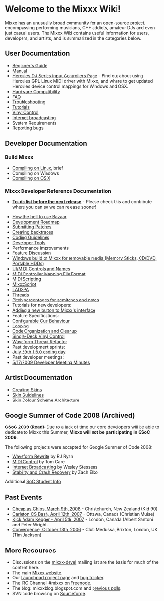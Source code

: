 # Welcome to the Mixxx Wiki\!

Mixxx has an unusually broad community for an open-source project,
encompassing performing musicians, C++ addicts, amateur DJs and even
just casual users. The Mixxx Wiki contains useful information for users,
developers, and artists, and is summarized in the categories below.

## User Documentation

  - [Beginner's Guide](Beginner's%20Guide)
  - [Manual](Manual)
  - [Hercules DJ Series Input Controllers Page](Hercules) - Find out
    about using Hercules GPL Linux MIDI driver with Mixxx, and where to
    get updated Hercules device control mappings for Windows and OSX.
  - [Hardware Compatibility](Hardware%20Compatibility)
  - [FAQ](FAQ)
  - [Troubleshooting](Troubleshooting)
  - [Tutorials](Tutorials)
  - [Vinyl Control](Vinyl%20Control)
  - [Internet broadcasting](Internet%20broadcasting)
  - [System Requirements](System%20Requirements)
  - [Reporting bugs](Reporting%20bugs)

## Developer Documentation

### Build Mixxx

  - [Compiling on Linux](Compiling%20on%20Linux), brief
  - [Compiling on Windows](Compiling%20on%20Windows)
  - [Compiling on OS X](Compiling%20on%20OS%20X)

### Mixxx Developer Reference Documentation

  - **[To-do list before the next release](1.7.0_to_do_list)** - Please
    check this and contribute where you can so we can release sooner\!

<!-- end list -->

  - [How the hell to use Bazaar](Using%20Bazaar)
  - [Development Roadmap](Development%20Roadmap)
  - [Submitting Patches](Submitting%20Patches)
  - [Creating backtraces](Creating%20backtraces)
  - [Coding Guidelines](Coding%20Guidelines)
  - [Developer Tools](Developer%20Tools)
  - [Performance improvements](Performance%20improvements)
  - [Feature Discussion](Feature%20Discussion)
  - [Windows build of Mixxx for removable media (Memory Sticks, CD/DVD,
    Portable HDDs)](Portable%20Mixxx)
  - [UI/MIDI Controls and
    Names](midi_controller_mapping_file_format#ui_midi_controls_and_names)
  - [MIDI Controller Mapping File
    Format](MIDI%20Controller%20Mapping%20File%20Format)
  - [MIDI Scripting](MIDI%20Scripting)
  - [MixxxScript](MixxxScript)
  - [LADSPA](LADSPA)
  - [Threads](Threads)
  - [Pitch percentages for semitones and
    notes](Pitch%20percentages%20for%20semitones%20and%20notes)
  - Tutorials for new developers:
  - [Adding a new button to Mixxx's
    interface](Adding%20a%20new%20button%20to%20Mixxx's%20interface)
  - Feature Specifications:
  - [Configurable Cue Behaviour](Configurable%20Cue%20Behaviour)
  - [Looping](Looping)
  - [Code Organization and Cleanup](Code%20Organization%20and%20Cleanup)
  - [Single-Deck Vinyl Control](Single-Deck%20Vinyl%20Control)
  - [Waveform Thread Refactor](Waveform%20Thread%20Refactor)
  - Past development sprints:
  - [July 29th 1.6.0 coding day](Coding%20Day%20Activities)
  - Past developer meetings:
  - [5/17/2009 Developer Meeting
    Minutes](5/17/2009%20Developer%20Meeting%20Minutes)

## Artist Documentation

  - [Creating Skins](Creating%20Skins)
  - [Skin Guidelines](Skin%20Guidelines)
  - [Skin Colour Scheme
    Architecture](Skin%20Colour%20Scheme%20Architecture)

## Google Summer of Code 2008 (Archived)

**GSoC 2009 (Read):** Due to a lack of time our core developers will be
able to dedicate to Mixxx this Summer, **Mixxx will not be participating
in GSoC 2009**.

The following projects were accepted for Google Summer of Code 2008:

  - [Waveform Rewrite](gsoc2008/waveform_rewrite) by RJ Ryan
  - [MIDI Control](gsoc2008/midi_control) by Tom Care
  - [Internet Broadcasting](gsoc2008/internet_broadcasting) by Wesley
    Stessens
  - [Stability and Crash
    Recovery](gsoc2008/stability_and_crash_recovery) by Zach Elko

Additional [SoC Student Info](SoC%20Student%20Info)

## Past Events

  - [Cheap as Chips, March 9th, 2008](cheapaschips20080309) -
    Christchurch, New Zealand (Kid 90)
  - [Carleton CS Bash, April 12th, 2007](haz200704012) - Ottawa, Canada
    (Christian Muise)
  - [Kick Adam Kegger - April 5th, 2007](kickadamkegger20070405) -
    London, Canada (Albert Santoni and Peter Wright)
  - [Convergence, October 13th, 2006](convergence20061013) - Club
    Medussa, Brixton, London, UK (Tim Jackson) 

## More Resources

  - Discussions on the
    [mixxx-devel](https://lists.sourceforge.net/lists/listinfo/mixxx-devel)
    mailing list are the basis for much of the content here.
  - The main [Mixxx website](http://www.mixxx.org).
  - Our [Launchpad project page](http://www.launchpad.net/mixxx/) and
    [bug tracker](https://bugs.launchpad.net/mixxx/).
  - The IRC Channel: \#mixxx on [Freenode](http://freenode.net/).
  - The blog: mixxxblog.blogspot.com and [previous
    polls](previous%20polls).
  - SVN code browsing on
    [Sourceforge](http://mixxx.svn.sourceforge.net/viewvc/mixxx/).
